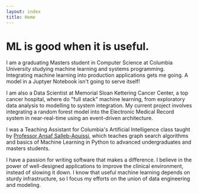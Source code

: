 ```yaml
---
layout: index
title: Home
---
```


# ML is good when it is useful.

I am a graduating Masters student in Computer Science at Columbia University studying machine learning and systems programming. Integrating machine learning into production applications gets me going. A model in a Juptyer Notebook isn't going to serve itself!

I am also a Data Scientist at Memorial Sloan Kettering Cancer Center, a top cancer hospital, where do "full stack" machine learning, from exploratory data analysis to modelling to system integration. My current project involves integrating a random forest model into the Electronic Medical Record system in near-real-time using an event-driven architecture.

I was a Teaching Assistant for Columbia's Artificial Intelligence class taught by [Professor Ansaf Salleb-Aouissi](http://www.cs.columbia.edu/~ansaf/), which teaches graph search algorithms and basics of Machine Learning in Python to advanced undergraduates and masters students.

I have a passion for writing software that makes a difference. I believe in the power of well-designed applications to improve the clinical environment, instead of slowing it down. I know that useful machine learning depends on sturdy infrastructure, so I focus my efforts on the union of data engineering and modeling.